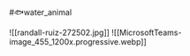 #🐟water_animal











![[randall-ruiz-272502.jpg]]
![[MicrosoftTeams-image_455_1200x.progressive.webp]]


